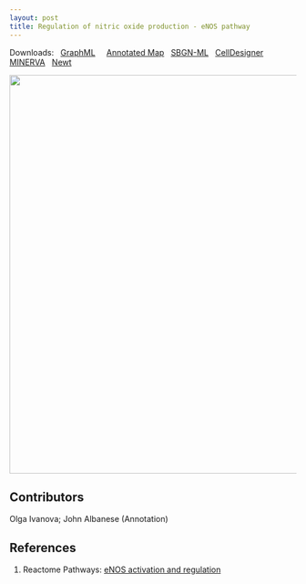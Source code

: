 ```yaml
---
layout: post
title: Regulation of nitric oxide production - eNOS pathway
---
```


Downloads: &nbsp; 
[GraphML](../downloads/F008-enos.graphml) &nbsp; &nbsp; [Annotated Map](https://metabolismregulation.org/images/F008-enos.html) &nbsp;
[SBGN-ML](../downloads/F008-enos-SBGNv02.sbgn) &nbsp;
[CellDesigner](../downloads/model_F008-1.xml) &nbsp;
[MINERVA](https://mreg.elixir-luxembourg.org/minerva/index.xhtml?id=F008-1) &nbsp;
[Newt](http://web.newteditor.org/?URL=https://metabolismregulation.github.io/downloads/F008-enos-SBGNv02.sbgn ) &nbsp;
<p align="middle"><a href="/enos/"><img id="image" src="/downloads/F008-enos.png" width="700"/></a></p>

## Contributors 

Olga Ivanova; John Albanese (Annotation)

## References

1. Reactome Pathways: [eNOS activation and regulation](https://reactome.org/PathwayBrowser/#/R-HSA-202131&SEL=R-HSA-203765&PATH=R-HSA-1430728)

